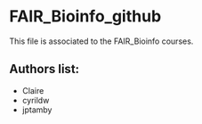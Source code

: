 # FAIR_Bioinfo_github
This file is associated to the FAIR_Bioinfo courses.

## Authors list:
- Claire 
- cyrildw
- jptamby

